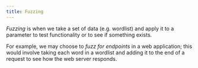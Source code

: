 ```yaml
---
title: Fuzzing
---
```


_Fuzzing_ is when we take a set of data (e.g. wordlist) and apply it to a parameter to test functionality or to see if something exists.

For example, we may choose to _fuzz for endpoints_ in a web application; this would involve taking each word in a wordlist and adding it to the end of a request to see how the web server responds.
